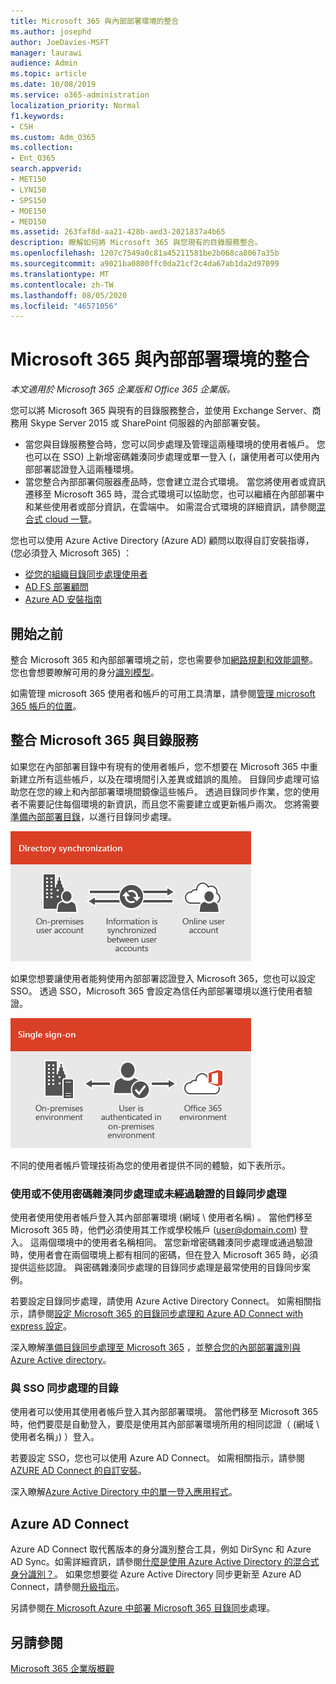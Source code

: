 ```yaml
---
title: Microsoft 365 與內部部署環境的整合
ms.author: josephd
author: JoeDavies-MSFT
manager: laurawi
audience: Admin
ms.topic: article
ms.date: 10/08/2019
ms.service: o365-administration
localization_priority: Normal
f1.keywords:
- CSH
ms.custom: Adm_O365
ms.collection:
- Ent_O365
search.appverid:
- MET150
- LYN150
- SPS150
- MOE150
- MED150
ms.assetid: 263faf8d-aa21-428b-aed3-2021837a4b65
description: 瞭解如何將 Microsoft 365 與您現有的目錄服務整合。
ms.openlocfilehash: 1207c7549a0c81a45211581be2b068ca8067a35b
ms.sourcegitcommit: a9021ba0800ffc0da21cf2c4da67ab1da2d97099
ms.translationtype: MT
ms.contentlocale: zh-TW
ms.lasthandoff: 08/05/2020
ms.locfileid: "46571056"
---
```

# <a name="microsoft-365-integration-with-on-premises-environments"></a>Microsoft 365 與內部部署環境的整合

*本文適用於 Microsoft 365 企業版和 Office 365 企業版。*

您可以將 Microsoft 365 與現有的目錄服務整合，並使用 Exchange Server、商務用 Skype Server 2015 或 SharePoint 伺服器的內部部署安裝。
  
 - 當您與目錄服務整合時，您可以同步處理及管理這兩種環境的使用者帳戶。 您也可以在 SSO) 上新增密碼雜湊同步處理或單一登入 (，讓使用者可以使用內部部署認證登入這兩種環境。
 - 當您整合內部部署伺服器產品時，您會建立混合式環境。 當您將使用者或資訊遷移至 Microsoft 365 時，混合式環境可以協助您，也可以繼續在內部部署中和某些使用者或部分資訊，在雲端中。 如需混合式環境的詳細資訊，請參閱[混合式 cloud 一覽](https://docs.microsoft.com/Office365/Enterprise/hybrid-cloud-overview)。

您也可以使用 Azure Active Directory (Azure AD) 顧問以取得自訂安裝指導， (您必須登入 Microsoft 365) ：

- [從您的組織目錄同步處理使用者](https://aka.ms/aadconnectpwsync)
- [AD FS 部署顧問](https://aka.ms/adfsguidance)
- [Azure AD 安裝指南](https://aka.ms/aadpguidance)
   
## <a name="before-you-begin"></a>開始之前

整合 Microsoft 365 和內部部署環境之前，您也需要參加[網路規劃和效能調整](network-planning-and-performance.md)。 您也會想要瞭解可用的身分[識別模型](about-office-365-identity.md)。 

如需管理 microsoft 365 使用者和帳戶的可用工具清單，請參閱[管理 microsoft 365 帳戶的位置](manage-office-365-accounts.md)。 
  
## <a name="integrate-microsoft-365-with-directory-services"></a>整合 Microsoft 365 與目錄服務
如果您在內部部署目錄中有現有的使用者帳戶，您不想要在 Microsoft 365 中重新建立所有這些帳戶，以及在環境間引入差異或錯誤的風險。 目錄同步處理可協助您在您的線上和內部部署環境間鏡像這些帳戶。 透過目錄同步作業，您的使用者不需要記住每個環境的新資訊，而且您不需要建立或更新帳戶兩次。 您將需要[準備內部部署目錄](prepare-for-directory-synchronization.md)，以進行目錄同步處理。
  
![使用目錄同步處理將內部部署和線上使用者帳戶資訊同步處理](media/a64af0d0-9be6-46b1-8727-277e683abf5e.png)
  
如果您想要讓使用者能夠使用內部部署認證登入 Microsoft 365，您也可以設定 SSO。 透過 SSO，Microsoft 365 會設定為信任內部部署環境以進行使用者驗證。
  
![使用單一登入時，在內部部署環境和線上環境中皆可使用相同的帳戶。](media/d76235f2-8a53-405e-b8ef-dfa4cfc208b8.png)
  
不同的使用者帳戶管理技術為您的使用者提供不同的體驗，如下表所示。
 
### <a name="directory-synchronization-with-or-without-password-hash-synchronization-or-pass-through-authentication"></a>使用或不使用密碼雜湊同步處理或未經過驗證的目錄同步處理

使用者使用使用者帳戶登入其內部部署環境 (網域 \ 使用者名稱) 。 當他們移至 Microsoft 365 時，他們必須使用其工作或學校帳戶 (user@domain.com) 登入。 這兩個環境中的使用者名稱相同。 當您新增密碼雜湊同步處理或通過驗證時，使用者會在兩個環境上都有相同的密碼，但在登入 Microsoft 365 時，必須提供這些認證。 與密碼雜湊同步處理的目錄同步處理是最常使用的目錄同步案例。

若要設定目錄同步處理，請使用 Azure Active Directory Connect。 如需相關指示，請參閱[設定 Microsoft 365 的目錄同步](set-up-directory-synchronization.md)[處理和 Azure AD Connect with express 設定](https://go.microsoft.com/fwlink/p/?LinkId=698537)。

深入瞭解[準備目錄同步處理至 Microsoft 365](prepare-for-directory-synchronization.md) ，並[整合您的內部部署識別與 Azure Active directory](https://go.microsoft.com/fwlink/?LinkId=518101)。

### <a name="directory-synchronization-with-sso"></a>與 SSO 同步處理的目錄

使用者可以使用其使用者帳戶登入其內部部署環境。 當他們移至 Microsoft 365 時，他們要麼是自動登入，要麼是使用其內部部署環境所用的相同認證（ (網域 \ 使用者名稱」) ）登入。

若要設定 SSO，您也可以使用 Azure AD Connect。 如需相關指示，請參閱[AZURE AD Connect 的自訂安裝](https://go.microsoft.com/fwlink/p/?LinkID=698430)。

深入瞭解[Azure Active Directory 中的單一登入應用程式](https://go.microsoft.com/fwlink/p/?LinkId=698604)。

## <a name="azure-ad-connect"></a>Azure AD Connect

Azure AD Connect 取代舊版本的身分識別整合工具，例如 DirSync 和 Azure AD Sync。如需詳細資訊，請參閱[什麼是使用 Azure Active Directory 的混合式身分識別？](https://go.microsoft.com/fwlink/p/?LinkId=527969)。 如果您想要從 Azure Active Directory 同步更新至 Azure AD Connect，請參閱[升級指示](https://go.microsoft.com/fwlink/p/?LinkId=733240)。 

另請參閱[在 Microsoft Azure 中部署 Microsoft 365 目錄同步](https://go.microsoft.com/fwlink/?LinkId=517887)處理。

## <a name="see-also"></a>另請參閱

[Microsoft 365 企業版概觀](https://docs.microsoft.com/microsoft-365/enterprise/microsoft-365-overview)
